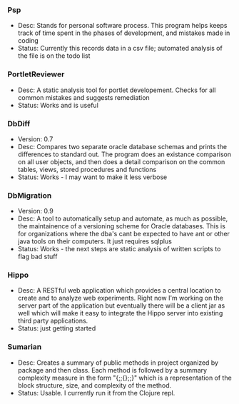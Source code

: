 ### Psp
* Desc: Stands for personal software process. This program helps keeps track of time spent in the phases of development, and mistakes made in coding
* Status: Currently this records data in a csv file; automated analysis of the file is on the todo list 

### PortletReviewer
* Desc: A static analysis tool for portlet developement. Checks for all common mistakes and suggests remediation
* Status: Works and is useful 

### DbDiff
* Version: 0.7
* Desc: Compares two separate oracle database schemas and prints the differences to standard out. The program does an existance comparison on all user objects, and then does a detail comparison on the common tables, views, stored procedures and functions
* Status: Works - I may want to make it less verbose 

### DbMigration
* Version: 0.9
* Desc: A tool to automatically setup and automate, as much as possible, the maintainence of a versioning scheme for Oracle databases. This is for organizations where the dba's cant be expected to have ant or other java tools on their computers. It just requires sqlplus
* Status: Works - the next steps are static analysis of written scripts to flag bad stuff 

### Hippo
* Desc: A RESTful web application which provides a central location to create and to analyze web experiments. Right now I'm working on the server part of the application but eventually there will be a client jar as well which will make it easy to integrate the Hippo server into existing third party applications.
* Status: just getting started 

### Sumarian
* Desc: Creates a summary of public methods in project organized by package and then class. Each method is followed by a summary complexity measure in the form "{;;{};;}" which is a representation of the block structure, size, and complexity of the method.
* Status: Usable. I currently run it from the Clojure repl. 
